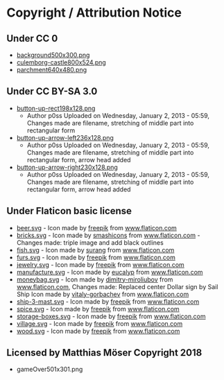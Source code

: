 # Copyright / Attribution Notice

## Under CC 0

- [background500x300.png](https://www.kisscc0.com/clipart/middle-ages-watercolor-painting-castle-castle-vree-3zn99d/)
- [culemborg-castle800x524.png](https://www.kisscc0.com/clipart/middle-ages-watercolor-painting-castle-historic-si-insnvi/)
- [parchment640x480.png](https://opengameart.org/content/old-parchment-paper)

## Under CC BY-SA 3.0

- [button-up-rect198x128.png](https://opengameart.org/content/user-interface-element-pack-panels-buttons-sliders-tables-icons)
  - Author p0ss Uploaded on Wednesday, January 2, 2013 - 05:59, Changes made are filename, stretching of middle part into rectangular form
- [button-up-arrow-left236x128.png](https://opengameart.org/content/user-interface-element-pack-panels-buttons-sliders-tables-icons)
  - Author p0ss Uploaded on Wednesday, January 2, 2013 - 05:59, Changes made are filename, stretching of middle part into rectangular form, arrow head added
- [button-up-arrow-right230x128.png](https://opengameart.org/content/user-interface-element-pack-panels-buttons-sliders-tables-icons)
  - Author p0ss Uploaded on Wednesday, January 2, 2013 - 05:59, Changes made are filename, stretching of middle part into rectangular form, arrow head added

## Under Flaticon basic license

- [beer.svg](https://www.flaticon.com/free-icon/beer_931949) - Icon made by [freepik](https://www.flaticon.com/authors/freepik) from www.flaticon.com
- [bricks.svg](https://www.flaticon.com/free-icon/brick_138498) - Icon made by [smashicons](https://www.flaticon.com/authors/smashicons) from www.flaticon.com - Changes made: triple image and add black outlines
- [fish.svg](https://www.flaticon.com/free-icon/fish_2047923) - Icon made by [surang](https://www.flaticon.com/authors/surang) from www.flaticon.com
- [furs.svg](https://www.flaticon.com/free-icon/animal_1860895#term=fur&page=1&position=11) - Icon made by [freepik](https://www.flaticon.com/authors/freepik) from www.flaticon.com
- [jewelry.svg](https://www.flaticon.com/free-icon/gems_2036039) - Icon made by [freepik](https://www.flaticon.com/authors/freepik) from www.flaticon.com
- [manufacture.svg](https://www.flaticon.com/free-icon/manufacture_2166907) - Icon made by [eucalyp](https://www.flaticon.com/authors/eucalyp) from www.flaticon.com
- [moneybag.svg](https://imgbin.com/png/pYp7av9n/money-bag-png) - Icon made by [dimitry-miroliubov](https://www.flaticon.com/authors/dimitry-miroliubov) from www.flaticon.com, Changes made: Replaced center Dollar sign by Sail Ship Icon made by [vitaly-gorbachev](https://www.flaticon.com/authors/vitaly-gorbachev) from www.flaticon.com
- [ship-3-mast.svg](https://www.flaticon.com/free-icon/ship_2022092) - Icon made by [freepik](https://www.flaticon.com/authors/freepik) from www.flaticon.com
- [spice.svg](https://www.flaticon.com/free-icon/spice_898138) - Icon made by [freepik](https://www.flaticon.com/authors/freepik) from www.flaticon.com
- [storage-boxes.svg](https://www.flaticon.com/free-icon/boxes_1857078) - Icon made by [freepik](https://www.flaticon.com/authors/freepik) from www.flaticon.com
- [village.svg](https://www.flaticon.com/free-icon/village_307797) - Icon made by [freepik](https://www.flaticon.com/authors/freepik) from www.flaticon.com
- [wood.svg](https://www.flaticon.com/free-icon/logs_2077030) - Icon made by [freepik](https://www.flaticon.com/authors/freepik) from www.flaticon.com

## Licensed by Matthias Möser Copyright 2018

- gameOver501x301.png
